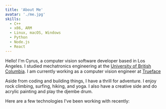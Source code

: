 ```yaml
---
title: 'About Me'
avatar: './me.jpg'
skills:
  - C++
  - x86, ARM
  - Linux, macOS, Windows
  - Python
  - Node.js
  - React
---
```


Hello! I'm Cyrus, a computer vision software developer based in Los Angeles. I studied mechatronics engineering at the [University of British Columbia](https://mech.ubc.ca/undergraduate/curriculum/program-options/mechatronics/).
I am currently working as a computer vision engineer at [Trueface](https://www.trueface.ai/)

Aside from coding and building things, I have a thrill for adventure. I enjoy rock climbing, surfing, hiking, and yoga. 
I also have a creative side and do acrylic painting and play the djembe drum.

Here are a few technologies I've been working with recently:
